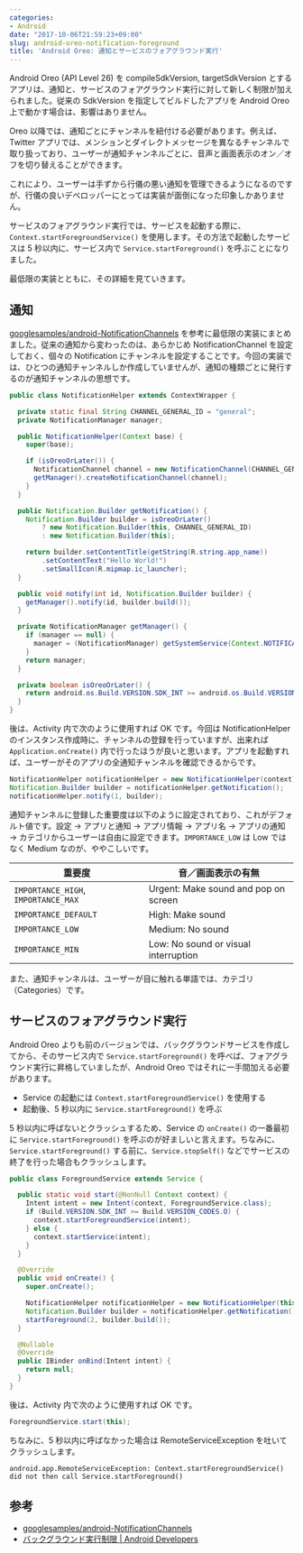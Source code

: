 ```yaml
---
categories:
- Android
date: "2017-10-06T21:59:23+09:00"
slug: android-oreo-notification-foreground
title: 'Android Oreo: 通知とサービスのフォアグラウンド実行'
---
```


Android Oreo (API Level 26) を compileSdkVersion, targetSdkVersion とするアプリは、通知と、サービスのフォアグラウンド実行に対して新しく制限が加えられました。従来の SdkVersion を指定してビルドしたアプリを Android Oreo 上で動かす場合は、影響はありません。

Oreo 以降では、通知ごとにチャンネルを紐付ける必要があります。例えば、Twitter アプリでは、メンションとダイレクトメッセージを異なるチャンネルで取り扱っており、ユーザーが通知チャンネルごとに、音声と画面表示のオン／オフを切り替えることができます。

これにより、ユーザーは手ずから行儀の悪い通知を管理できるようになるのですが、行儀の良いデベロッパーにとっては実装が面倒になった印象しかありません。

サービスのフォアグラウンド実行では、サービスを起動する際に、`Context.startForegroundService()` を使用します。その方法で起動したサービスは 5 秒以内に、サービス内で `Service.startForeground()` を呼ぶことになりました。

最低限の実装とともに、その詳細を見ていきます。

## 通知

[googlesamples/android-NotificationChannels](https://github.com/googlesamples/android-NotificationChannels) を参考に最低限の実装にまとめました。従来の通知から変わったのは、あらかじめ NotificationChannel を設定しておく、個々の Notification にチャンネルを設定することです。今回の実装では、ひとつの通知チャンネルしか作成していませんが、通知の種類ごとに発行するのが通知チャンネルの思想です。

```java
public class NotificationHelper extends ContextWrapper {

  private static final String CHANNEL_GENERAL_ID = "general";
  private NotificationManager manager;

  public NotificationHelper(Context base) {
    super(base);

    if (isOreoOrLater()) {
      NotificationChannel channel = new NotificationChannel(CHANNEL_GENERAL_ID, "General Notifications", NotificationManager.IMPORTANCE_LOW);
      getManager().createNotificationChannel(channel);
    }
  }

  public Notification.Builder getNotification() {
    Notification.Builder builder = isOreoOrLater()
        ? new Notification.Builder(this, CHANNEL_GENERAL_ID)
        : new Notification.Builder(this);

    return builder.setContentTitle(getString(R.string.app_name))
        .setContentText("Hello World!")
        .setSmallIcon(R.mipmap.ic_launcher);
  }

  public void notify(int id, Notification.Builder builder) {
    getManager().notify(id, builder.build());
  }

  private NotificationManager getManager() {
    if (manager == null) {
      manager = (NotificationManager) getSystemService(Context.NOTIFICATION_SERVICE);
    }
    return manager;
  }

  private boolean isOreoOrLater() {
    return android.os.Build.VERSION.SDK_INT >= android.os.Build.VERSION_CODES.O;
  }
}
```

後は、Activity 内で次のように使用すれば OK です。今回は NotificationHelper のインスタンス作成時に、チャンネルの登録を行っていますが、出来れば `Application.onCreate()` 内で行ったほうが良いと思います。アプリを起動すれば、ユーザーがそのアプリの全通知チャンネルを確認できるからです。

```java
NotificationHelper notificationHelper = new NotificationHelper(context);
Notification.Builder builder = notificationHelper.getNotification();
notificationHelper.notify(1, builder);
```

通知チャンネルに登録した重要度は以下のように設定されており、これがデフォルト値です。設定 → アプリと通知 → アプリ情報 → アプリ名 → アプリの通知 → カテゴリからユーザーは自由に設定できます。`IMPORTANCE_LOW` は Low ではなく Medium なのが、ややこしいです。

重要度 | 音／画面表示の有無
--- | ---
`IMPORTANCE_HIGH`, `IMPORTANCE_MAX` | Urgent: Make sound and pop on screen
`IMPORTANCE_DEFAULT` | High: Make sound
`IMPORTANCE_LOW` | Medium: No sound
`IMPORTANCE_MIN` | Low: No sound or visual interruption

また、通知チャンネルは、ユーザーが目に触れる単語では、カテゴリ（Categories）です。

## サービスのフォアグラウンド実行

Android Oreo よりも前のバージョンでは、バックグラウンドサービスを作成してから、そのサービス内で `Service.startForeground()` を呼べば、フォアグラウンド実行に昇格していましたが、Android Oreo ではそれに一手間加える必要があります。

- Service の起動には `Context.startForegroundService()` を使用する
- 起動後、5 秒以内に `Service.startForeground()` を呼ぶ

5 秒以内に呼ばないとクラッシュするため、Service の `onCreate()` の一番最初に `Service.startForeground()` を呼ぶのが好ましいと言えます。ちなみに、`Service.startForeground()` する前に、`Service.stopSelf()` などでサービスの終了を行った場合もクラッシュします。

```java
public class ForegroundService extends Service {

  public static void start(@NonNull Context context) {
    Intent intent = new Intent(context, ForegroundService.class);
    if (Build.VERSION.SDK_INT >= Build.VERSION_CODES.O) {
      context.startForegroundService(intent);
    } else {
      context.startService(intent);
    }
  }

  @Override
  public void onCreate() {
    super.onCreate();

    NotificationHelper notificationHelper = new NotificationHelper(this);
    Notification.Builder builder = notificationHelper.getNotification();
    startForeground(2, builder.build());
  }

  @Nullable
  @Override
  public IBinder onBind(Intent intent) {
    return null;
  }
}
```

後は、Activity 内で次のように使用すれば OK です。

```java
ForegroundService.start(this);
```

ちなみに、5 秒以内に呼ばなかった場合は RemoteServiceException を吐いてクラッシュします。

```
android.app.RemoteServiceException: Context.startForegroundService() did not then call Service.startForeground()
```

## 参考

- [googlesamples/android-NotificationChannels](https://github.com/googlesamples/android-NotificationChannels)
- [バックグラウンド実行制限 | Android Developers](https://developer.android.com/about/versions/oreo/background.html)